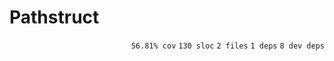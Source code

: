 # Pathstruct

<p align="right"><code>56.81% cov</code>&nbsp;<code>130 sloc</code>&nbsp;<code>2 files</code>&nbsp;<code>1 deps</code>&nbsp;<code>8 dev deps</code></p>



<br />

<!-- START doctoc -->
<!-- END doctoc -->
